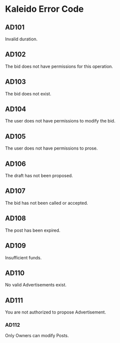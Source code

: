 # Kaleido Error Code

## AD101

Invalid duration.

## AD102

The bid does not have permissions for this operation.

## AD103

The bid does not exist.

## AD104

The user does not have permissions to modify the bid.

## AD105

The user does not have permissions to prose.

## AD106

The draft has not been proposed.

## AD107

The bid has not been called or accepted.

## AD108

The post has been expired.

## AD109

Insufficient funds.

## AD110

No valid Advertisements exist.

## AD111

You are not authorized to propose Advertisement.

### AD112

Only Owners can modify Posts.
